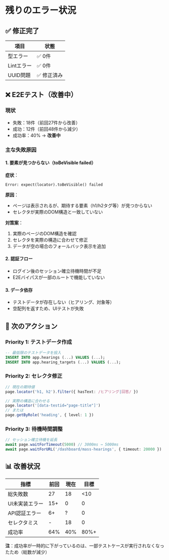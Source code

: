 # 残りのエラー状況

## ✅ 修正完了

| 項目 | 状態 |
|------|------|
| 型エラー | ✅ 0件 |
| Lintエラー | ✅ 0件 |
| UUID問題 | ✅ 修正済み |

## ❌ E2Eテスト（改善中）

### 現状
- 失敗：18件（前回27件から改善）
- 成功：12件（前回48件から減少）
- 成功率：40% → **改善中**

### 主な失敗原因

#### 1. 要素が見つからない（toBeVisible failed）
**症状**：
```
Error: expect(locator).toBeVisible() failed
```

**原因**：
- ページは表示されるが、期待する要素（h1/h2タグ等）が見つからない
- セレクタが実際のDOM構造と一致していない

**対策案**：
1. 実際のページのDOM構造を確認
2. セレクタを実際の構造に合わせて修正
3. データが空の場合のフォールバック表示を追加

#### 2. 認証フロー
- ログイン後のセッション確立待機時間が不足
- E2Eバイパスが一部のルートで機能していない

#### 3. データ依存
- テストデータが存在しない（ヒアリング、対象等）
- 空配列を返すため、UIテストが失敗

## 🔧 次のアクション

### Priority 1: テストデータ作成
```sql
-- 最低限のテストデータを投入
INSERT INTO app.hearings (...) VALUES (...);
INSERT INTO app.hearing_targets (...) VALUES (...);
```

### Priority 2: セレクタ修正
```typescript
// 現在の期待値
page.locator('h1, h2').filter({ hasText: /ヒアリング|回答/ })

// 実際の構造に合わせる
page.locator('[data-testid="page-title"]')
// または
page.getByRole('heading', { level: 1 })
```

### Priority 3: 待機時間調整
```typescript
// セッション確立待機を延長
await page.waitForTimeout(5000) // 3000ms → 5000ms
await page.waitForURL('/dashboard/mass-hearings', { timeout: 20000 })
```

## 📊 改善状況

| 指標 | 前回 | 現在 | 目標 |
|------|------|------|------|
| 総失敗数 | 27 | 18 | <10 |
| UI未実装エラー | 15+ | 0 | 0 |
| API認証エラー | 6+ | ? | 0 |
| セレクタミス | - | 18 | 0 |
| 成功率 | 64% | 40% | 80%+ |

**注**：成功率が一時的に下がっているのは、一部テストケースが実行されなくなったため（総数が減少）





